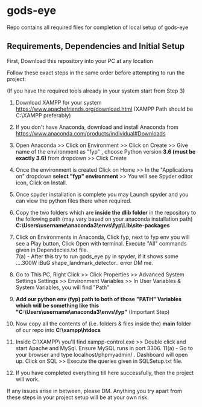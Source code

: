 # gods-eye
Repo contains all required files for completion of local setup of gods-eye

## Requirements, Dependencies and Initial Setup

First, Download this repository into your PC at any location


Follow these exact steps in the same order before attempting to run the project:

(If you have the required tools already in your system start from Step 3)

1. Download XAMPP for your system https://www.apachefriends.org/download.html    (XAMPP Path should be C:\XAMPP preferably)

2. If you don't have Anaconda, download and install Anaconda from https://www.anaconda.com/products/individual#Downloads 

3. Open Anaconda >> Click on Environment >> Click on Create >> Give name of the environment as "fyp" , choose Python version **3.6 (must be exactly 3.6)** from dropdown >> Click Create

4. Once the environment is created Click on Home >> In the "Applications on" dropdown **select "fyp" environment** >> You will see Spyder editor icon, Click on Install.

5. Once spyder installation is complete you may Launch spyder and you can view the python files there when required.

6. Copy the two folders which are **inside the dlib folder** in the repository to the following path (may vary based on your anaconda installation path)
    **C:\Users\username\anaconda3\envs\fyp\Lib\site-packages**

7. Click on Environments in Anaconda, Click fyp, next to fyp env you will see a Play button, Click Open with terminal. Execute "All" commands given in Dependecies.txt file.                  
                  7(a) - After this try to run gods_eye.py in spyder, if it shows some ....300W iBuG shape_landmark_detector.. error DM me.

8. Go to This PC, Right Click >> Click Properties >> Advanced System Settings Settings >> Environment Variables >> In User Variables & System Variables, you will find "Path"

9. **Add our python env (fyp) path to both of those "PATH" Variables which will be something like this "C:\Users\username\anaconda3\envs\fyp"** (Important Step)

10. Now copy all the contents of (i.e. folders & files inside the) **main** folder of our repo into **C:\xampp\htdocs**

11. Inside C:\XAMPP\ you'll find xampp-control.exe >> Double click and start Apache and MySql. Ensure MySQL runs in port 3306. 
      11(a) - Go to your browser and type localhost/phpmyadmin/ . Dashboard will open up. Click on SQL >> Execute the queries given in SQLSetup.txt file.
      
12. If you have completed everything till here successfully, then the project will work.


If any issues arise in between, please DM. Anything you try apart from these steps in your project setup will be at your own risk.

